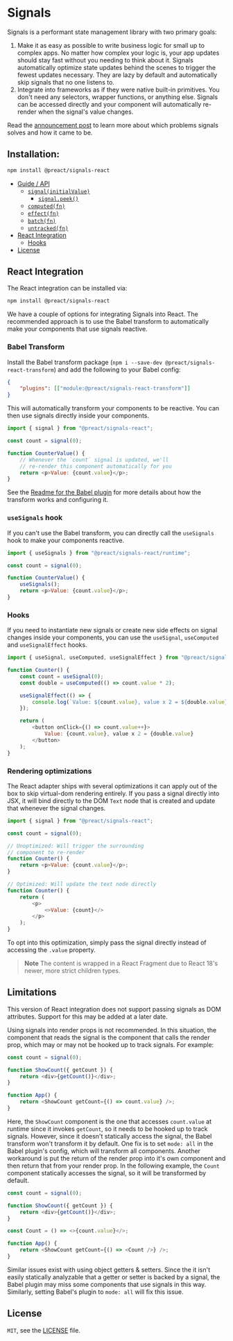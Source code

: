 # Signals

Signals is a performant state management library with two primary goals:

1. Make it as easy as possible to write business logic for small up to complex apps. No matter how complex your logic is, your app updates should stay fast without you needing to think about it. Signals automatically optimize state updates behind the scenes to trigger the fewest updates necessary. They are lazy by default and automatically skip signals that no one listens to.
2. Integrate into frameworks as if they were native built-in primitives. You don't need any selectors, wrapper functions, or anything else. Signals can be accessed directly and your component will automatically re-render when the signal's value changes.

Read the [announcement post](https://preactjs.com/blog/introducing-signals/) to learn more about which problems signals solves and how it came to be.

## Installation:

```sh
npm install @preact/signals-react
```

- [Guide / API](../../README.md#guide--api)
  - [`signal(initialValue)`](../../README.md#signalinitialvalue)
    - [`signal.peek()`](../../README.md#signalpeek)
  - [`computed(fn)`](../../README.md#computedfn)
  - [`effect(fn)`](../../README.md#effectfn)
  - [`batch(fn)`](../../README.md#batchfn)
  - [`untracked(fn)`](../../README.md#untrackedfn)
- [React Integration](#react-integration)
  - [Hooks](#hooks)
- [License](#license)

## React Integration

The React integration can be installed via:

```sh
npm install @preact/signals-react
```

We have a couple of options for integrating Signals into React. The recommended approach is to use the Babel transform to automatically make your components that use signals reactive.

### Babel Transform

Install the Babel transform package (`npm i --save-dev @preact/signals-react-transform`) and add the following to your Babel config:

```json
{
	"plugins": [["module:@preact/signals-react-transform"]]
}
```

This will automatically transform your components to be reactive. You can then use signals directly inside your components.

```js
import { signal } from "@preact/signals-react";

const count = signal(0);

function CounterValue() {
	// Whenever the `count` signal is updated, we'll
	// re-render this component automatically for you
	return <p>Value: {count.value}</p>;
}
```

See the [Readme for the Babel plugin](../react-transform/README.md) for more details about how the transform works and configuring it.

### `useSignals` hook

If you can't use the Babel transform, you can directly call the `useSignals` hook to make your components reactive.

```js
import { useSignals } from "@preact/signals-react/runtime";

const count = signal(0);

function CounterValue() {
	useSignals();
	return <p>Value: {count.value}</p>;
}
```

### Hooks

If you need to instantiate new signals or create new side effects on signal changes inside your components, you can use the `useSignal`, `useComputed` and `useSignalEffect` hooks.

```js
import { useSignal, useComputed, useSignalEffect } from "@preact/signals-react";

function Counter() {
	const count = useSignal(0);
	const double = useComputed(() => count.value * 2);

	useSignalEffect(() => {
		console.log(`Value: ${count.value}, value x 2 = ${double.value}`);
	});

	return (
		<button onClick={() => count.value++}>
			Value: {count.value}, value x 2 = {double.value}
		</button>
	);
}
```

### Rendering optimizations

The React adapter ships with several optimizations it can apply out of the box to skip virtual-dom rendering entirely. If you pass a signal directly into JSX, it will bind directly to the DOM `Text` node that is created and update that whenever the signal changes.

```js
import { signal } from "@preact/signals-react";

const count = signal(0);

// Unoptimized: Will trigger the surrounding
// component to re-render
function Counter() {
	return <p>Value: {count.value}</p>;
}

// Optimized: Will update the text node directly
function Counter() {
	return (
		<p>
			<>Value: {count}</>
		</p>
	);
}
```

To opt into this optimization, simply pass the signal directly instead of accessing the `.value` property.

> **Note**
> The content is wrapped in a React Fragment due to React 18's newer, more strict children types.

## Limitations

This version of React integration does not support passing signals as DOM attributes. Support for this may be added at a later date.

Using signals into render props is not recommended. In this situation, the component that reads the signal is the component that calls the render prop, which may or may not be hooked up to track signals. For example:

```js
const count = signal(0);

function ShowCount({ getCount }) {
	return <div>{getCount()}</div>;
}

function App() {
	return <ShowCount getCount={() => count.value} />;
}
```

Here, the `ShowCount` component is the one that accesses `count.value` at runtime since it invokes `getCount`, so it needs to be hooked up to track signals. However, since it doesn't statically access the signal, the Babel transform won't transform it by default. One fix is to set `mode: all` in the Babel plugin's config, which will transform all components. Another workaround is put the return of the render prop into it's own component and then return that from your render prop. In the following example, the `Count` component statically accesses the signal, so it will be transformed by default.

```js
const count = signal(0);

function ShowCount({ getCount }) {
	return <div>{getCount()}</div>;
}

const Count = () => <>{count.value}</>;

function App() {
	return <ShowCount getCount={() => <Count />} />;
}
```

Similar issues exist with using object getters & setters. Since the it isn't easily statically analyzable that a getter or setter is backed by a signal, the Babel plugin may miss some components that use signals in this way. Similarly, setting Babel's plugin to `mode: all` will fix this issue.

## License

`MIT`, see the [LICENSE](../../LICENSE) file.
